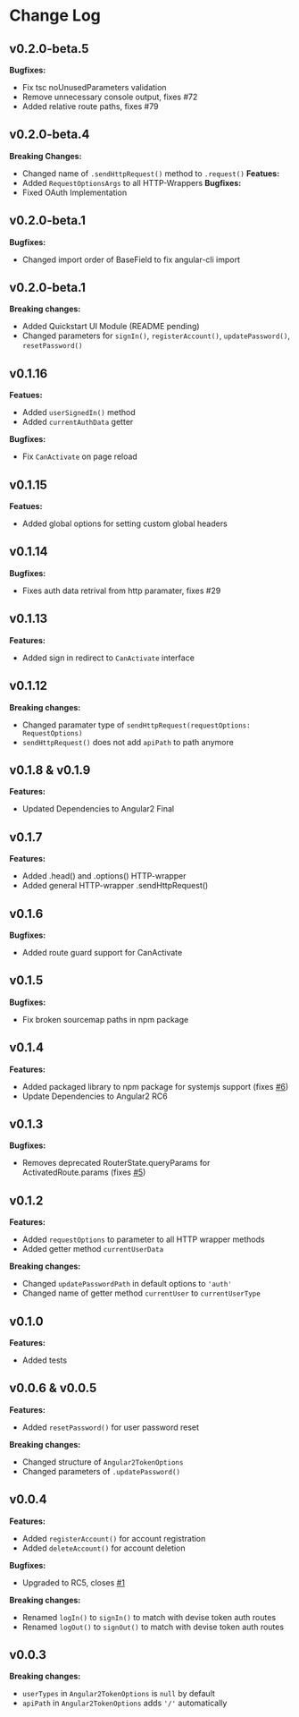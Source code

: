 # Change Log

## v0.2.0-beta.5
**Bugfixes:**
- Fix tsc noUnusedParameters validation
- Remove unnecessary console output, fixes #72
- Added relative route paths, fixes #79

## v0.2.0-beta.4
**Breaking Changes:**
- Changed name of `.sendHttpRequest()` method to `.request()`
**Featues:**
- Added `RequestOptionsArgs` to all HTTP-Wrappers
**Bugfixes:**
- Fixed OAuth Implementation

## v0.2.0-beta.1
**Bugfixes:**
- Changed import order of BaseField to fix angular-cli import

## v0.2.0-beta.1
**Breaking changes:**
- Added Quickstart UI Module (README pending)
- Changed parameters for `signIn()`, `registerAccount()`, `updatePassword()`, `resetPassword()`

## v0.1.16
**Featues:**
- Added `userSignedIn()` method
- Added `currentAuthData` getter

**Bugfixes:**
- Fix `CanActivate` on page reload

## v0.1.15
**Featues:**
- Added global options for setting custom global headers

## v0.1.14
**Bugfixes:**
- Fixes auth data retrival from http paramater, fixes #29

## v0.1.13
**Features:**
- Added sign in redirect to `CanActivate` interface

## v0.1.12
**Breaking changes:**
- Changed paramater type of `sendHttpRequest(requestOptions: RequestOptions)`
- `sendHttpRequest()` does not add `apiPath` to path anymore

## v0.1.8 & v0.1.9
**Features:**
- Updated Dependencies to Angular2 Final

## v0.1.7
**Features:**
- Added .head() and .options() HTTP-wrapper
- Added general HTTP-wrapper .sendHttpRequest()

## v0.1.6
**Bugfixes:**
- Added route guard support for CanActivate

## v0.1.5
**Bugfixes:**
- Fix broken sourcemap paths in npm package

## v0.1.4
**Features:**
- Added packaged library to npm package for systemjs support (fixes [#6](https://github.com/neroniaky/angular2-token/issues/6))
- Update Dependencies to Angular2 RC6

## v0.1.3
**Bugfixes:**
- Removes deprecated RouterState.queryParams for ActivatedRoute.params (fixes [#5](https://github.com/neroniaky/angular2-token/issues/5))

## v0.1.2
**Features:**
- Added `requestOptions` to parameter to all HTTP wrapper methods
- Added getter method `currentUserData`

**Breaking changes:**
- Changed `updatePasswordPath` in default options to `'auth'`
- Changed name of getter method `currentUser` to `currentUserType`

## v0.1.0
**Features:**
- Added tests

## v0.0.6 & v0.0.5
**Features:**
- Added `resetPassword()` for user password reset

**Breaking changes:**
- Changed structure of `Angular2TokenOptions`
- Changed parameters of `.updatePassword()`

## v0.0.4
**Features:**
- Added `registerAccount()` for account registration
- Added `deleteAccount()` for account deletion

**Bugfixes:**
- Upgraded to RC5, closes [#1](https://github.com/neroniaky/angular2-token/issues/1)

**Breaking changes:**
- Renamed `logIn()` to `signIn()` to match with devise token auth routes
- Renamed `logOut()` to `signOut()` to match with devise token auth routes

## v0.0.3
**Breaking changes:**
- `userTypes` in `Angular2TokenOptions` is `null` by default
- `apiPath` in `Angular2TokenOptions` adds `'/'` automatically
